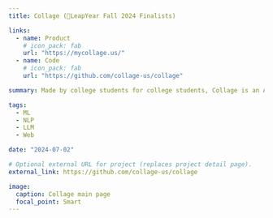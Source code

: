 ```yaml
---
title: Collage (🤵LeapYear Fall 2024 Finalists)

links:
  - name: Product
    # icon_pack: fab
    url: "https://mycollage.us/"
  - name: Code
    # icon_pack: fab
    url: "https://github.com/collage-us/collage"

summary: Made by college students for college students, Collage is an AI-driven education platform that uses LlamaIndex, Scikit-Learn, Pandas, React Mantine, Flask, Natural Language Toolkit, LangChain, Heroku CI/CD Pipeline, and OpenAI API (GPT4-o & DALL-E Models) to personalize class schedules and career exploration, enhancing user engagement and academic planning. To log in to our platform, you need to use an edu Google account.

tags:
  - ML
  - NLP
  - LLM
  - Web

date: "2024-07-02"

# Optional external URL for project (replaces project detail page).
external_link: https://github.com/collage-us/collage

image:
  caption: Collage main page
  focal_point: Smart
---
```

